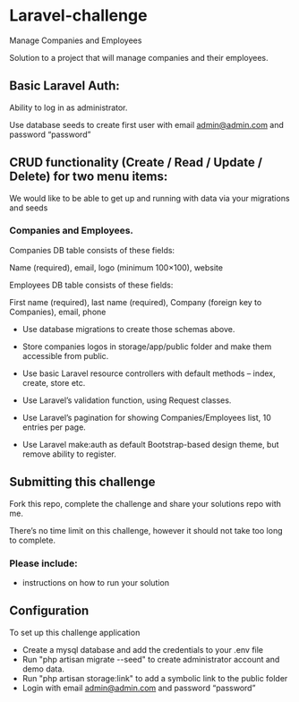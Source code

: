 # Laravel-challenge
Manage Companies and Employees

Solution to  a project that will manage companies and their employees.
## Basic Laravel Auth: 
Ability to log in as administrator.

Use database seeds to create first user with email admin@admin.com and password “password”


## CRUD functionality (Create / Read / Update / Delete) for two menu items: 

We would like to be able to get up and running with data via your migrations and seeds

### Companies and Employees.

Companies DB table consists of these fields: 

Name (required), email, logo (minimum 100×100), website

Employees DB table consists of these fields: 

First name (required), last name (required), Company (foreign key to Companies), email, phone

* Use database migrations to create those schemas above.

* Store companies logos in storage/app/public folder and make them accessible from public.

* Use basic Laravel resource controllers with default methods – index, create, store etc.

* Use Laravel’s validation function, using Request classes.

* Use Laravel’s pagination for showing Companies/Employees list, 10 entries per page.

* Use Laravel make:auth as default Bootstrap-based design theme, but remove ability to register.

## Submitting this challenge 

Fork this repo, complete the challenge and share your solutions repo with me.

There’s no time limit on this challenge, however it should not take too long to complete.

### Please include:

* instructions on how to run your solution

## Configuration 

To set up this challenge application 
* Create a mysql database and add the credentials to your .env file
* Run "php artisan migrate --seed" to create administrator account and demo data. 
* Run "php artisan storage:link" to add a symbolic link to the public folder 
* Login with email admin@admin.com and password “password”